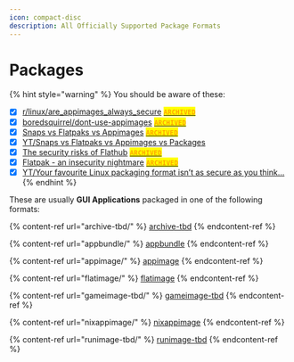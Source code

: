 ```yaml
---
icon: compact-disc
description: All Officially Supported Package Formats
---
```


# Packages

{% hint style="warning" %}
You should be aware of these:

* [x] [r/linux/are\_appimages\_always\_secure](https://www.reddit.com/r/linux/comments/14xww1m/are_appimages_always_secure/) [<mark style="color:orange;">**`ARCHIVED`**</mark>](https://web.archive.org/web/2/https://www.reddit.com/r/linux/comments/14xww1m/are_appimages_always_secure/)
* [x] [boredsquirrel/dont-use-appimages](https://github.com/boredsquirrel/dont-use-appimages) [<mark style="color:orange;">**`ARCHIVED`**</mark>](https://web.archive.org/web/2/https://github.com/boredsquirrel/dont-use-appimages)
* [x] [Snaps vs Flatpaks vs Appimages](https://medium.com/@journalehsan/snap-flatpak-and-appimage-which-one-is-better-dc36f7ff1720) [<mark style="color:orange;">**`ARCHIVED`**</mark>](https://web.archive.org/web/20240710140620/https://medium.com/@journalehsan/snap-flatpak-and-appimage-which-one-is-better-dc36f7ff1720)
* [x] [YT/Snaps vs Flatpaks vs Appimages vs Packages](https://www.youtube.com/watch?v=ikBPnYwnUMU)
* [x] [The security risks of Flathub](https://blog.frehi.be/2023/04/23/the-security-risks-of-flathub/) [<mark style="color:orange;">**`ARCHIVED`**</mark>](https://web.archive.org/web/20240925042807/https://blog.frehi.be/2023/04/23/the-security-risks-of-flathub/)
* [x] [Flatpak - an insecurity nightmare](https://orowith2os.gitlab.io/posts/Flatpak-an-insecurity-nightmare/) [<mark style="color:orange;">**`ARCHIVED`**</mark>](https://web.archive.org/web/20240520001227/https://orowith2os.gitlab.io/posts/Flatpak-an-insecurity-nightmare/)
* [x] [YT/Your favourite Linux packaging format isn’t as secure as you think…](https://www.youtube.com/watch?v=xw3NxIWpylc)
{% endhint %}

These are usually **GUI Applications** packaged in one of the following formats:

{% content-ref url="archive-tbd/" %}
[archive-tbd](archive-tbd/)
{% endcontent-ref %}

{% content-ref url="appbundle/" %}
[appbundle](appbundle/)
{% endcontent-ref %}

{% content-ref url="appimage/" %}
[appimage](appimage/)
{% endcontent-ref %}

{% content-ref url="flatimage/" %}
[flatimage](flatimage/)
{% endcontent-ref %}

{% content-ref url="gameimage-tbd/" %}
[gameimage-tbd](gameimage-tbd/)
{% endcontent-ref %}

{% content-ref url="nixappimage/" %}
[nixappimage](nixappimage/)
{% endcontent-ref %}

{% content-ref url="runimage-tbd/" %}
[runimage-tbd](runimage-tbd/)
{% endcontent-ref %}

